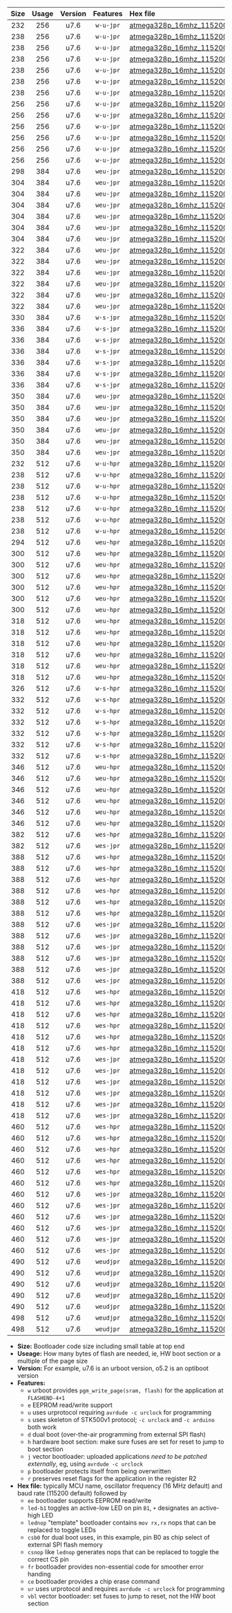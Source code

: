 |Size|Usage|Version|Features|Hex file|
|:-:|:-:|:-:|:-:|:--|
|232|256|u7.6|`w-u-jpr`|[atmega328p_16mhz_115200bps_ur_vbl.hex](https://raw.githubusercontent.com/stefanrueger/urboot/main/atmega328p_16mhz_115200bps_ur_vbl.hex)|
|238|256|u7.6|`w-u-jpr`|[atmega328p_16mhz_115200bps_led+b1_ur_vbl.hex](https://raw.githubusercontent.com/stefanrueger/urboot/main/atmega328p_16mhz_115200bps_led+b1_ur_vbl.hex)|
|238|256|u7.6|`w-u-jpr`|[atmega328p_16mhz_115200bps_led+b5_ur_vbl.hex](https://raw.githubusercontent.com/stefanrueger/urboot/main/atmega328p_16mhz_115200bps_led+b5_ur_vbl.hex)|
|238|256|u7.6|`w-u-jpr`|[atmega328p_16mhz_115200bps_led+d5_ur_vbl.hex](https://raw.githubusercontent.com/stefanrueger/urboot/main/atmega328p_16mhz_115200bps_led+d5_ur_vbl.hex)|
|238|256|u7.6|`w-u-jpr`|[atmega328p_16mhz_115200bps_led-b1_ur_vbl.hex](https://raw.githubusercontent.com/stefanrueger/urboot/main/atmega328p_16mhz_115200bps_led-b1_ur_vbl.hex)|
|238|256|u7.6|`w-u-jpr`|[atmega328p_16mhz_115200bps_led-d5_ur_vbl.hex](https://raw.githubusercontent.com/stefanrueger/urboot/main/atmega328p_16mhz_115200bps_led-d5_ur_vbl.hex)|
|238|256|u7.6|`w-u-jpr`|[atmega328p_16mhz_115200bps_lednop_ur_vbl.hex](https://raw.githubusercontent.com/stefanrueger/urboot/main/atmega328p_16mhz_115200bps_lednop_ur_vbl.hex)|
|256|256|u7.6|`w-u-jpr`|[atmega328p_16mhz_115200bps_led+b1_fr_ur_vbl.hex](https://raw.githubusercontent.com/stefanrueger/urboot/main/atmega328p_16mhz_115200bps_led+b1_fr_ur_vbl.hex)|
|256|256|u7.6|`w-u-jpr`|[atmega328p_16mhz_115200bps_led+b5_fr_ur_vbl.hex](https://raw.githubusercontent.com/stefanrueger/urboot/main/atmega328p_16mhz_115200bps_led+b5_fr_ur_vbl.hex)|
|256|256|u7.6|`w-u-jpr`|[atmega328p_16mhz_115200bps_led+d5_fr_ur_vbl.hex](https://raw.githubusercontent.com/stefanrueger/urboot/main/atmega328p_16mhz_115200bps_led+d5_fr_ur_vbl.hex)|
|256|256|u7.6|`w-u-jpr`|[atmega328p_16mhz_115200bps_led-b1_fr_ur_vbl.hex](https://raw.githubusercontent.com/stefanrueger/urboot/main/atmega328p_16mhz_115200bps_led-b1_fr_ur_vbl.hex)|
|256|256|u7.6|`w-u-jpr`|[atmega328p_16mhz_115200bps_led-d5_fr_ur_vbl.hex](https://raw.githubusercontent.com/stefanrueger/urboot/main/atmega328p_16mhz_115200bps_led-d5_fr_ur_vbl.hex)|
|256|256|u7.6|`w-u-jpr`|[atmega328p_16mhz_115200bps_lednop_fr_ur_vbl.hex](https://raw.githubusercontent.com/stefanrueger/urboot/main/atmega328p_16mhz_115200bps_lednop_fr_ur_vbl.hex)|
|298|384|u7.6|`weu-jpr`|[atmega328p_16mhz_115200bps_ee_ur_vbl.hex](https://raw.githubusercontent.com/stefanrueger/urboot/main/atmega328p_16mhz_115200bps_ee_ur_vbl.hex)|
|304|384|u7.6|`weu-jpr`|[atmega328p_16mhz_115200bps_ee_led+b1_ur_vbl.hex](https://raw.githubusercontent.com/stefanrueger/urboot/main/atmega328p_16mhz_115200bps_ee_led+b1_ur_vbl.hex)|
|304|384|u7.6|`weu-jpr`|[atmega328p_16mhz_115200bps_ee_led+b5_ur_vbl.hex](https://raw.githubusercontent.com/stefanrueger/urboot/main/atmega328p_16mhz_115200bps_ee_led+b5_ur_vbl.hex)|
|304|384|u7.6|`weu-jpr`|[atmega328p_16mhz_115200bps_ee_led+d5_ur_vbl.hex](https://raw.githubusercontent.com/stefanrueger/urboot/main/atmega328p_16mhz_115200bps_ee_led+d5_ur_vbl.hex)|
|304|384|u7.6|`weu-jpr`|[atmega328p_16mhz_115200bps_ee_led-b1_ur_vbl.hex](https://raw.githubusercontent.com/stefanrueger/urboot/main/atmega328p_16mhz_115200bps_ee_led-b1_ur_vbl.hex)|
|304|384|u7.6|`weu-jpr`|[atmega328p_16mhz_115200bps_ee_led-d5_ur_vbl.hex](https://raw.githubusercontent.com/stefanrueger/urboot/main/atmega328p_16mhz_115200bps_ee_led-d5_ur_vbl.hex)|
|304|384|u7.6|`weu-jpr`|[atmega328p_16mhz_115200bps_ee_lednop_ur_vbl.hex](https://raw.githubusercontent.com/stefanrueger/urboot/main/atmega328p_16mhz_115200bps_ee_lednop_ur_vbl.hex)|
|322|384|u7.6|`weu-jpr`|[atmega328p_16mhz_115200bps_ee_led+b1_fr_ur_vbl.hex](https://raw.githubusercontent.com/stefanrueger/urboot/main/atmega328p_16mhz_115200bps_ee_led+b1_fr_ur_vbl.hex)|
|322|384|u7.6|`weu-jpr`|[atmega328p_16mhz_115200bps_ee_led+b5_fr_ur_vbl.hex](https://raw.githubusercontent.com/stefanrueger/urboot/main/atmega328p_16mhz_115200bps_ee_led+b5_fr_ur_vbl.hex)|
|322|384|u7.6|`weu-jpr`|[atmega328p_16mhz_115200bps_ee_led+d5_fr_ur_vbl.hex](https://raw.githubusercontent.com/stefanrueger/urboot/main/atmega328p_16mhz_115200bps_ee_led+d5_fr_ur_vbl.hex)|
|322|384|u7.6|`weu-jpr`|[atmega328p_16mhz_115200bps_ee_led-b1_fr_ur_vbl.hex](https://raw.githubusercontent.com/stefanrueger/urboot/main/atmega328p_16mhz_115200bps_ee_led-b1_fr_ur_vbl.hex)|
|322|384|u7.6|`weu-jpr`|[atmega328p_16mhz_115200bps_ee_led-d5_fr_ur_vbl.hex](https://raw.githubusercontent.com/stefanrueger/urboot/main/atmega328p_16mhz_115200bps_ee_led-d5_fr_ur_vbl.hex)|
|322|384|u7.6|`weu-jpr`|[atmega328p_16mhz_115200bps_ee_lednop_fr_ur_vbl.hex](https://raw.githubusercontent.com/stefanrueger/urboot/main/atmega328p_16mhz_115200bps_ee_lednop_fr_ur_vbl.hex)|
|330|384|u7.6|`w-s-jpr`|[atmega328p_16mhz_115200bps_vbl.hex](https://raw.githubusercontent.com/stefanrueger/urboot/main/atmega328p_16mhz_115200bps_vbl.hex)|
|336|384|u7.6|`w-s-jpr`|[atmega328p_16mhz_115200bps_led+b1_vbl.hex](https://raw.githubusercontent.com/stefanrueger/urboot/main/atmega328p_16mhz_115200bps_led+b1_vbl.hex)|
|336|384|u7.6|`w-s-jpr`|[atmega328p_16mhz_115200bps_led+b5_vbl.hex](https://raw.githubusercontent.com/stefanrueger/urboot/main/atmega328p_16mhz_115200bps_led+b5_vbl.hex)|
|336|384|u7.6|`w-s-jpr`|[atmega328p_16mhz_115200bps_led+d5_vbl.hex](https://raw.githubusercontent.com/stefanrueger/urboot/main/atmega328p_16mhz_115200bps_led+d5_vbl.hex)|
|336|384|u7.6|`w-s-jpr`|[atmega328p_16mhz_115200bps_led-b1_vbl.hex](https://raw.githubusercontent.com/stefanrueger/urboot/main/atmega328p_16mhz_115200bps_led-b1_vbl.hex)|
|336|384|u7.6|`w-s-jpr`|[atmega328p_16mhz_115200bps_led-d5_vbl.hex](https://raw.githubusercontent.com/stefanrueger/urboot/main/atmega328p_16mhz_115200bps_led-d5_vbl.hex)|
|336|384|u7.6|`w-s-jpr`|[atmega328p_16mhz_115200bps_lednop_vbl.hex](https://raw.githubusercontent.com/stefanrueger/urboot/main/atmega328p_16mhz_115200bps_lednop_vbl.hex)|
|350|384|u7.6|`weu-jpr`|[atmega328p_16mhz_115200bps_ee_led+b1_fr_ce_ur_vbl.hex](https://raw.githubusercontent.com/stefanrueger/urboot/main/atmega328p_16mhz_115200bps_ee_led+b1_fr_ce_ur_vbl.hex)|
|350|384|u7.6|`weu-jpr`|[atmega328p_16mhz_115200bps_ee_led+b5_fr_ce_ur_vbl.hex](https://raw.githubusercontent.com/stefanrueger/urboot/main/atmega328p_16mhz_115200bps_ee_led+b5_fr_ce_ur_vbl.hex)|
|350|384|u7.6|`weu-jpr`|[atmega328p_16mhz_115200bps_ee_led+d5_fr_ce_ur_vbl.hex](https://raw.githubusercontent.com/stefanrueger/urboot/main/atmega328p_16mhz_115200bps_ee_led+d5_fr_ce_ur_vbl.hex)|
|350|384|u7.6|`weu-jpr`|[atmega328p_16mhz_115200bps_ee_led-b1_fr_ce_ur_vbl.hex](https://raw.githubusercontent.com/stefanrueger/urboot/main/atmega328p_16mhz_115200bps_ee_led-b1_fr_ce_ur_vbl.hex)|
|350|384|u7.6|`weu-jpr`|[atmega328p_16mhz_115200bps_ee_led-d5_fr_ce_ur_vbl.hex](https://raw.githubusercontent.com/stefanrueger/urboot/main/atmega328p_16mhz_115200bps_ee_led-d5_fr_ce_ur_vbl.hex)|
|350|384|u7.6|`weu-jpr`|[atmega328p_16mhz_115200bps_ee_lednop_fr_ce_ur_vbl.hex](https://raw.githubusercontent.com/stefanrueger/urboot/main/atmega328p_16mhz_115200bps_ee_lednop_fr_ce_ur_vbl.hex)|
|232|512|u7.6|`w-u-hpr`|[atmega328p_16mhz_115200bps_ur.hex](https://raw.githubusercontent.com/stefanrueger/urboot/main/atmega328p_16mhz_115200bps_ur.hex)|
|238|512|u7.6|`w-u-hpr`|[atmega328p_16mhz_115200bps_led+b1_ur.hex](https://raw.githubusercontent.com/stefanrueger/urboot/main/atmega328p_16mhz_115200bps_led+b1_ur.hex)|
|238|512|u7.6|`w-u-hpr`|[atmega328p_16mhz_115200bps_led+b5_ur.hex](https://raw.githubusercontent.com/stefanrueger/urboot/main/atmega328p_16mhz_115200bps_led+b5_ur.hex)|
|238|512|u7.6|`w-u-hpr`|[atmega328p_16mhz_115200bps_led+d5_ur.hex](https://raw.githubusercontent.com/stefanrueger/urboot/main/atmega328p_16mhz_115200bps_led+d5_ur.hex)|
|238|512|u7.6|`w-u-hpr`|[atmega328p_16mhz_115200bps_led-b1_ur.hex](https://raw.githubusercontent.com/stefanrueger/urboot/main/atmega328p_16mhz_115200bps_led-b1_ur.hex)|
|238|512|u7.6|`w-u-hpr`|[atmega328p_16mhz_115200bps_led-d5_ur.hex](https://raw.githubusercontent.com/stefanrueger/urboot/main/atmega328p_16mhz_115200bps_led-d5_ur.hex)|
|238|512|u7.6|`w-u-hpr`|[atmega328p_16mhz_115200bps_lednop_ur.hex](https://raw.githubusercontent.com/stefanrueger/urboot/main/atmega328p_16mhz_115200bps_lednop_ur.hex)|
|294|512|u7.6|`weu-hpr`|[atmega328p_16mhz_115200bps_ee_ur.hex](https://raw.githubusercontent.com/stefanrueger/urboot/main/atmega328p_16mhz_115200bps_ee_ur.hex)|
|300|512|u7.6|`weu-hpr`|[atmega328p_16mhz_115200bps_ee_led+b1_ur.hex](https://raw.githubusercontent.com/stefanrueger/urboot/main/atmega328p_16mhz_115200bps_ee_led+b1_ur.hex)|
|300|512|u7.6|`weu-hpr`|[atmega328p_16mhz_115200bps_ee_led+b5_ur.hex](https://raw.githubusercontent.com/stefanrueger/urboot/main/atmega328p_16mhz_115200bps_ee_led+b5_ur.hex)|
|300|512|u7.6|`weu-hpr`|[atmega328p_16mhz_115200bps_ee_led+d5_ur.hex](https://raw.githubusercontent.com/stefanrueger/urboot/main/atmega328p_16mhz_115200bps_ee_led+d5_ur.hex)|
|300|512|u7.6|`weu-hpr`|[atmega328p_16mhz_115200bps_ee_led-b1_ur.hex](https://raw.githubusercontent.com/stefanrueger/urboot/main/atmega328p_16mhz_115200bps_ee_led-b1_ur.hex)|
|300|512|u7.6|`weu-hpr`|[atmega328p_16mhz_115200bps_ee_led-d5_ur.hex](https://raw.githubusercontent.com/stefanrueger/urboot/main/atmega328p_16mhz_115200bps_ee_led-d5_ur.hex)|
|300|512|u7.6|`weu-hpr`|[atmega328p_16mhz_115200bps_ee_lednop_ur.hex](https://raw.githubusercontent.com/stefanrueger/urboot/main/atmega328p_16mhz_115200bps_ee_lednop_ur.hex)|
|318|512|u7.6|`weu-hpr`|[atmega328p_16mhz_115200bps_ee_led+b1_fr_ur.hex](https://raw.githubusercontent.com/stefanrueger/urboot/main/atmega328p_16mhz_115200bps_ee_led+b1_fr_ur.hex)|
|318|512|u7.6|`weu-hpr`|[atmega328p_16mhz_115200bps_ee_led+b5_fr_ur.hex](https://raw.githubusercontent.com/stefanrueger/urboot/main/atmega328p_16mhz_115200bps_ee_led+b5_fr_ur.hex)|
|318|512|u7.6|`weu-hpr`|[atmega328p_16mhz_115200bps_ee_led+d5_fr_ur.hex](https://raw.githubusercontent.com/stefanrueger/urboot/main/atmega328p_16mhz_115200bps_ee_led+d5_fr_ur.hex)|
|318|512|u7.6|`weu-hpr`|[atmega328p_16mhz_115200bps_ee_led-b1_fr_ur.hex](https://raw.githubusercontent.com/stefanrueger/urboot/main/atmega328p_16mhz_115200bps_ee_led-b1_fr_ur.hex)|
|318|512|u7.6|`weu-hpr`|[atmega328p_16mhz_115200bps_ee_led-d5_fr_ur.hex](https://raw.githubusercontent.com/stefanrueger/urboot/main/atmega328p_16mhz_115200bps_ee_led-d5_fr_ur.hex)|
|318|512|u7.6|`weu-hpr`|[atmega328p_16mhz_115200bps_ee_lednop_fr_ur.hex](https://raw.githubusercontent.com/stefanrueger/urboot/main/atmega328p_16mhz_115200bps_ee_lednop_fr_ur.hex)|
|326|512|u7.6|`w-s-hpr`|[atmega328p_16mhz_115200bps.hex](https://raw.githubusercontent.com/stefanrueger/urboot/main/atmega328p_16mhz_115200bps.hex)|
|332|512|u7.6|`w-s-hpr`|[atmega328p_16mhz_115200bps_led+b1.hex](https://raw.githubusercontent.com/stefanrueger/urboot/main/atmega328p_16mhz_115200bps_led+b1.hex)|
|332|512|u7.6|`w-s-hpr`|[atmega328p_16mhz_115200bps_led+b5.hex](https://raw.githubusercontent.com/stefanrueger/urboot/main/atmega328p_16mhz_115200bps_led+b5.hex)|
|332|512|u7.6|`w-s-hpr`|[atmega328p_16mhz_115200bps_led+d5.hex](https://raw.githubusercontent.com/stefanrueger/urboot/main/atmega328p_16mhz_115200bps_led+d5.hex)|
|332|512|u7.6|`w-s-hpr`|[atmega328p_16mhz_115200bps_led-b1.hex](https://raw.githubusercontent.com/stefanrueger/urboot/main/atmega328p_16mhz_115200bps_led-b1.hex)|
|332|512|u7.6|`w-s-hpr`|[atmega328p_16mhz_115200bps_led-d5.hex](https://raw.githubusercontent.com/stefanrueger/urboot/main/atmega328p_16mhz_115200bps_led-d5.hex)|
|332|512|u7.6|`w-s-hpr`|[atmega328p_16mhz_115200bps_lednop.hex](https://raw.githubusercontent.com/stefanrueger/urboot/main/atmega328p_16mhz_115200bps_lednop.hex)|
|346|512|u7.6|`weu-hpr`|[atmega328p_16mhz_115200bps_ee_led+b1_fr_ce_ur.hex](https://raw.githubusercontent.com/stefanrueger/urboot/main/atmega328p_16mhz_115200bps_ee_led+b1_fr_ce_ur.hex)|
|346|512|u7.6|`weu-hpr`|[atmega328p_16mhz_115200bps_ee_led+b5_fr_ce_ur.hex](https://raw.githubusercontent.com/stefanrueger/urboot/main/atmega328p_16mhz_115200bps_ee_led+b5_fr_ce_ur.hex)|
|346|512|u7.6|`weu-hpr`|[atmega328p_16mhz_115200bps_ee_led+d5_fr_ce_ur.hex](https://raw.githubusercontent.com/stefanrueger/urboot/main/atmega328p_16mhz_115200bps_ee_led+d5_fr_ce_ur.hex)|
|346|512|u7.6|`weu-hpr`|[atmega328p_16mhz_115200bps_ee_led-b1_fr_ce_ur.hex](https://raw.githubusercontent.com/stefanrueger/urboot/main/atmega328p_16mhz_115200bps_ee_led-b1_fr_ce_ur.hex)|
|346|512|u7.6|`weu-hpr`|[atmega328p_16mhz_115200bps_ee_led-d5_fr_ce_ur.hex](https://raw.githubusercontent.com/stefanrueger/urboot/main/atmega328p_16mhz_115200bps_ee_led-d5_fr_ce_ur.hex)|
|346|512|u7.6|`weu-hpr`|[atmega328p_16mhz_115200bps_ee_lednop_fr_ce_ur.hex](https://raw.githubusercontent.com/stefanrueger/urboot/main/atmega328p_16mhz_115200bps_ee_lednop_fr_ce_ur.hex)|
|382|512|u7.6|`wes-hpr`|[atmega328p_16mhz_115200bps_ee.hex](https://raw.githubusercontent.com/stefanrueger/urboot/main/atmega328p_16mhz_115200bps_ee.hex)|
|382|512|u7.6|`wes-jpr`|[atmega328p_16mhz_115200bps_ee_vbl.hex](https://raw.githubusercontent.com/stefanrueger/urboot/main/atmega328p_16mhz_115200bps_ee_vbl.hex)|
|388|512|u7.6|`wes-hpr`|[atmega328p_16mhz_115200bps_ee_led+b1.hex](https://raw.githubusercontent.com/stefanrueger/urboot/main/atmega328p_16mhz_115200bps_ee_led+b1.hex)|
|388|512|u7.6|`wes-hpr`|[atmega328p_16mhz_115200bps_ee_led+b5.hex](https://raw.githubusercontent.com/stefanrueger/urboot/main/atmega328p_16mhz_115200bps_ee_led+b5.hex)|
|388|512|u7.6|`wes-hpr`|[atmega328p_16mhz_115200bps_ee_led+d5.hex](https://raw.githubusercontent.com/stefanrueger/urboot/main/atmega328p_16mhz_115200bps_ee_led+d5.hex)|
|388|512|u7.6|`wes-hpr`|[atmega328p_16mhz_115200bps_ee_led-b1.hex](https://raw.githubusercontent.com/stefanrueger/urboot/main/atmega328p_16mhz_115200bps_ee_led-b1.hex)|
|388|512|u7.6|`wes-hpr`|[atmega328p_16mhz_115200bps_ee_led-d5.hex](https://raw.githubusercontent.com/stefanrueger/urboot/main/atmega328p_16mhz_115200bps_ee_led-d5.hex)|
|388|512|u7.6|`wes-hpr`|[atmega328p_16mhz_115200bps_ee_lednop.hex](https://raw.githubusercontent.com/stefanrueger/urboot/main/atmega328p_16mhz_115200bps_ee_lednop.hex)|
|388|512|u7.6|`wes-jpr`|[atmega328p_16mhz_115200bps_ee_led+b1_vbl.hex](https://raw.githubusercontent.com/stefanrueger/urboot/main/atmega328p_16mhz_115200bps_ee_led+b1_vbl.hex)|
|388|512|u7.6|`wes-jpr`|[atmega328p_16mhz_115200bps_ee_led+b5_vbl.hex](https://raw.githubusercontent.com/stefanrueger/urboot/main/atmega328p_16mhz_115200bps_ee_led+b5_vbl.hex)|
|388|512|u7.6|`wes-jpr`|[atmega328p_16mhz_115200bps_ee_led+d5_vbl.hex](https://raw.githubusercontent.com/stefanrueger/urboot/main/atmega328p_16mhz_115200bps_ee_led+d5_vbl.hex)|
|388|512|u7.6|`wes-jpr`|[atmega328p_16mhz_115200bps_ee_led-b1_vbl.hex](https://raw.githubusercontent.com/stefanrueger/urboot/main/atmega328p_16mhz_115200bps_ee_led-b1_vbl.hex)|
|388|512|u7.6|`wes-jpr`|[atmega328p_16mhz_115200bps_ee_led-d5_vbl.hex](https://raw.githubusercontent.com/stefanrueger/urboot/main/atmega328p_16mhz_115200bps_ee_led-d5_vbl.hex)|
|388|512|u7.6|`wes-jpr`|[atmega328p_16mhz_115200bps_ee_lednop_vbl.hex](https://raw.githubusercontent.com/stefanrueger/urboot/main/atmega328p_16mhz_115200bps_ee_lednop_vbl.hex)|
|418|512|u7.6|`wes-hpr`|[atmega328p_16mhz_115200bps_ee_led+b1_fr.hex](https://raw.githubusercontent.com/stefanrueger/urboot/main/atmega328p_16mhz_115200bps_ee_led+b1_fr.hex)|
|418|512|u7.6|`wes-hpr`|[atmega328p_16mhz_115200bps_ee_led+b5_fr.hex](https://raw.githubusercontent.com/stefanrueger/urboot/main/atmega328p_16mhz_115200bps_ee_led+b5_fr.hex)|
|418|512|u7.6|`wes-hpr`|[atmega328p_16mhz_115200bps_ee_led+d5_fr.hex](https://raw.githubusercontent.com/stefanrueger/urboot/main/atmega328p_16mhz_115200bps_ee_led+d5_fr.hex)|
|418|512|u7.6|`wes-hpr`|[atmega328p_16mhz_115200bps_ee_led-b1_fr.hex](https://raw.githubusercontent.com/stefanrueger/urboot/main/atmega328p_16mhz_115200bps_ee_led-b1_fr.hex)|
|418|512|u7.6|`wes-hpr`|[atmega328p_16mhz_115200bps_ee_led-d5_fr.hex](https://raw.githubusercontent.com/stefanrueger/urboot/main/atmega328p_16mhz_115200bps_ee_led-d5_fr.hex)|
|418|512|u7.6|`wes-hpr`|[atmega328p_16mhz_115200bps_ee_lednop_fr.hex](https://raw.githubusercontent.com/stefanrueger/urboot/main/atmega328p_16mhz_115200bps_ee_lednop_fr.hex)|
|418|512|u7.6|`wes-jpr`|[atmega328p_16mhz_115200bps_ee_led+b1_fr_vbl.hex](https://raw.githubusercontent.com/stefanrueger/urboot/main/atmega328p_16mhz_115200bps_ee_led+b1_fr_vbl.hex)|
|418|512|u7.6|`wes-jpr`|[atmega328p_16mhz_115200bps_ee_led+b5_fr_vbl.hex](https://raw.githubusercontent.com/stefanrueger/urboot/main/atmega328p_16mhz_115200bps_ee_led+b5_fr_vbl.hex)|
|418|512|u7.6|`wes-jpr`|[atmega328p_16mhz_115200bps_ee_led+d5_fr_vbl.hex](https://raw.githubusercontent.com/stefanrueger/urboot/main/atmega328p_16mhz_115200bps_ee_led+d5_fr_vbl.hex)|
|418|512|u7.6|`wes-jpr`|[atmega328p_16mhz_115200bps_ee_led-b1_fr_vbl.hex](https://raw.githubusercontent.com/stefanrueger/urboot/main/atmega328p_16mhz_115200bps_ee_led-b1_fr_vbl.hex)|
|418|512|u7.6|`wes-jpr`|[atmega328p_16mhz_115200bps_ee_led-d5_fr_vbl.hex](https://raw.githubusercontent.com/stefanrueger/urboot/main/atmega328p_16mhz_115200bps_ee_led-d5_fr_vbl.hex)|
|418|512|u7.6|`wes-jpr`|[atmega328p_16mhz_115200bps_ee_lednop_fr_vbl.hex](https://raw.githubusercontent.com/stefanrueger/urboot/main/atmega328p_16mhz_115200bps_ee_lednop_fr_vbl.hex)|
|460|512|u7.6|`wes-hpr`|[atmega328p_16mhz_115200bps_ee_led+b1_fr_ce.hex](https://raw.githubusercontent.com/stefanrueger/urboot/main/atmega328p_16mhz_115200bps_ee_led+b1_fr_ce.hex)|
|460|512|u7.6|`wes-hpr`|[atmega328p_16mhz_115200bps_ee_led+b5_fr_ce.hex](https://raw.githubusercontent.com/stefanrueger/urboot/main/atmega328p_16mhz_115200bps_ee_led+b5_fr_ce.hex)|
|460|512|u7.6|`wes-hpr`|[atmega328p_16mhz_115200bps_ee_led+d5_fr_ce.hex](https://raw.githubusercontent.com/stefanrueger/urboot/main/atmega328p_16mhz_115200bps_ee_led+d5_fr_ce.hex)|
|460|512|u7.6|`wes-hpr`|[atmega328p_16mhz_115200bps_ee_led-b1_fr_ce.hex](https://raw.githubusercontent.com/stefanrueger/urboot/main/atmega328p_16mhz_115200bps_ee_led-b1_fr_ce.hex)|
|460|512|u7.6|`wes-hpr`|[atmega328p_16mhz_115200bps_ee_led-d5_fr_ce.hex](https://raw.githubusercontent.com/stefanrueger/urboot/main/atmega328p_16mhz_115200bps_ee_led-d5_fr_ce.hex)|
|460|512|u7.6|`wes-hpr`|[atmega328p_16mhz_115200bps_ee_lednop_fr_ce.hex](https://raw.githubusercontent.com/stefanrueger/urboot/main/atmega328p_16mhz_115200bps_ee_lednop_fr_ce.hex)|
|460|512|u7.6|`wes-jpr`|[atmega328p_16mhz_115200bps_ee_led+b1_fr_ce_vbl.hex](https://raw.githubusercontent.com/stefanrueger/urboot/main/atmega328p_16mhz_115200bps_ee_led+b1_fr_ce_vbl.hex)|
|460|512|u7.6|`wes-jpr`|[atmega328p_16mhz_115200bps_ee_led+b5_fr_ce_vbl.hex](https://raw.githubusercontent.com/stefanrueger/urboot/main/atmega328p_16mhz_115200bps_ee_led+b5_fr_ce_vbl.hex)|
|460|512|u7.6|`wes-jpr`|[atmega328p_16mhz_115200bps_ee_led+d5_fr_ce_vbl.hex](https://raw.githubusercontent.com/stefanrueger/urboot/main/atmega328p_16mhz_115200bps_ee_led+d5_fr_ce_vbl.hex)|
|460|512|u7.6|`wes-jpr`|[atmega328p_16mhz_115200bps_ee_led-b1_fr_ce_vbl.hex](https://raw.githubusercontent.com/stefanrueger/urboot/main/atmega328p_16mhz_115200bps_ee_led-b1_fr_ce_vbl.hex)|
|460|512|u7.6|`wes-jpr`|[atmega328p_16mhz_115200bps_ee_led-d5_fr_ce_vbl.hex](https://raw.githubusercontent.com/stefanrueger/urboot/main/atmega328p_16mhz_115200bps_ee_led-d5_fr_ce_vbl.hex)|
|460|512|u7.6|`wes-jpr`|[atmega328p_16mhz_115200bps_ee_lednop_fr_ce_vbl.hex](https://raw.githubusercontent.com/stefanrueger/urboot/main/atmega328p_16mhz_115200bps_ee_lednop_fr_ce_vbl.hex)|
|490|512|u7.6|`weudjpr`|[atmega328p_16mhz_115200bps_ee_led+b1_csb0_fr_ce_ur_vbl.hex](https://raw.githubusercontent.com/stefanrueger/urboot/main/atmega328p_16mhz_115200bps_ee_led+b1_csb0_fr_ce_ur_vbl.hex)|
|490|512|u7.6|`weudjpr`|[atmega328p_16mhz_115200bps_ee_led+b5_csb0_fr_ce_ur_vbl.hex](https://raw.githubusercontent.com/stefanrueger/urboot/main/atmega328p_16mhz_115200bps_ee_led+b5_csb0_fr_ce_ur_vbl.hex)|
|490|512|u7.6|`weudjpr`|[atmega328p_16mhz_115200bps_ee_led+d5_csb0_fr_ce_ur_vbl.hex](https://raw.githubusercontent.com/stefanrueger/urboot/main/atmega328p_16mhz_115200bps_ee_led+d5_csb0_fr_ce_ur_vbl.hex)|
|490|512|u7.6|`weudjpr`|[atmega328p_16mhz_115200bps_ee_led-b1_csb0_fr_ce_ur_vbl.hex](https://raw.githubusercontent.com/stefanrueger/urboot/main/atmega328p_16mhz_115200bps_ee_led-b1_csb0_fr_ce_ur_vbl.hex)|
|490|512|u7.6|`weudjpr`|[atmega328p_16mhz_115200bps_ee_led-d5_csb0_fr_ce_ur_vbl.hex](https://raw.githubusercontent.com/stefanrueger/urboot/main/atmega328p_16mhz_115200bps_ee_led-d5_csb0_fr_ce_ur_vbl.hex)|
|498|512|u7.6|`weudjpr`|[atmega328p_16mhz_115200bps_ee_led+b1_csd5_fr_ce_ur_vbl.hex](https://raw.githubusercontent.com/stefanrueger/urboot/main/atmega328p_16mhz_115200bps_ee_led+b1_csd5_fr_ce_ur_vbl.hex)|
|498|512|u7.6|`weudjpr`|[atmega328p_16mhz_115200bps_ee_lednop_csnop_fr_ce_ur_vbl.hex](https://raw.githubusercontent.com/stefanrueger/urboot/main/atmega328p_16mhz_115200bps_ee_lednop_csnop_fr_ce_ur_vbl.hex)|

- **Size:** Bootloader code size including small table at top end
- **Useage:** How many bytes of flash are needed, ie, HW boot section or a multiple of the page size
- **Version:** For example, u7.6 is an urboot version, o5.2 is an optiboot version
- **Features:**
  + `w` urboot provides `pgm_write_page(sram, flash)` for the application at `FLASHEND-4+1`
  + `e` EEPROM read/write support
  + `u` uses urprotocol requiring `avrdude -c urclock` for programming
  + `s` uses skeleton of STK500v1 protocol; `-c urclock` and `-c arduino` both work
  + `d` dual boot (over-the-air programming from external SPI flash)
  + `h` hardware boot section: make sure fuses are set for reset to jump to boot section
  + `j` vector bootloader: uploaded applications *need to be patched externally*, eg, using `avrdude -c urclock`
  + `p` bootloader protects itself from being overwritten
  + `r` preserves reset flags for the application in the register R2
- **Hex file:** typically MCU name, oscillator frequency (16 MHz default) and baud rate (115200 default) followed by
  + `ee` bootloader supports EEPROM read/write
  + `led-b1` toggles an active-low LED on pin `B1`, `+` designates an active-high LED
  + `lednop` "template" bootloader contains `mov rx,rx` nops that can be replaced to toggle LEDs
  + `csb0` for dual boot uses, in this example, pin B0 as chip select of external SPI flash memory
  + `csnop` like `lednop` generates nops that can be replaced to toggle the correct CS pin
  + `fr` bootloader provides non-essential code for smoother error handing
  + `ce` bootloader provides a chip erase command
  + `ur` uses urprotocol and requires `avrdude -c urclock` for programming
  + `vbl` vector bootloader: set fuses to jump to reset, not the HW boot section
